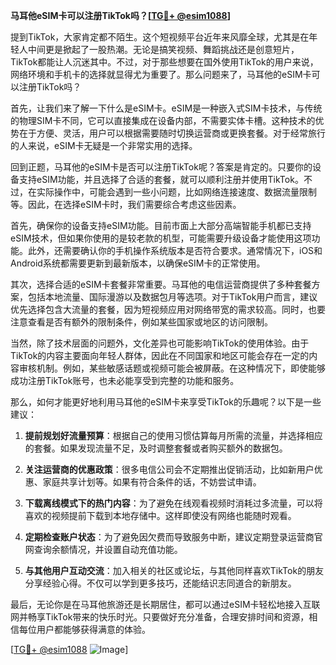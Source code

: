 **马耳他eSIM卡可以注册TikTok吗？[[TG💪+ @esim1088](https://t.me/s/esim1088)]**

提到TikTok，大家肯定都不陌生。这个短视频平台近年来风靡全球，尤其是在年轻人中间更是掀起了一股热潮。无论是搞笑视频、舞蹈挑战还是创意短片，TikTok都能让人沉迷其中。不过，对于那些想要在国外使用TikTok的用户来说，网络环境和手机卡的选择就显得尤为重要了。那么问题来了，马耳他的eSIM卡可以注册TikTok吗？

首先，让我们来了解一下什么是eSIM卡。eSIM是一种嵌入式SIM卡技术，与传统的物理SIM卡不同，它可以直接集成在设备内部，不需要实体卡槽。这种技术的优势在于方便、灵活，用户可以根据需要随时切换运营商或更换套餐。对于经常旅行的人来说，eSIM卡无疑是一个非常实用的选择。

回到正题，马耳他的eSIM卡是否可以注册TikTok呢？答案是肯定的。只要你的设备支持eSIM功能，并且选择了合适的套餐，就可以顺利注册并使用TikTok。不过，在实际操作中，可能会遇到一些小问题，比如网络连接速度、数据流量限制等。因此，在选择eSIM卡时，我们需要综合考虑这些因素。

首先，确保你的设备支持eSIM功能。目前市面上大部分高端智能手机都已支持eSIM技术，但如果你使用的是较老款的机型，可能需要升级设备才能使用这项功能。此外，还需要确认你的手机操作系统版本是否符合要求。通常情况下，iOS和Android系统都需要更新到最新版本，以确保eSIM卡的正常使用。

其次，选择合适的eSIM卡套餐非常重要。马耳他的电信运营商提供了多种套餐方案，包括本地流量、国际漫游以及数据包月等选项。对于TikTok用户而言，建议优先选择包含大流量的套餐，因为短视频应用对网络带宽的需求较高。同时，也要注意查看是否有额外的限制条件，例如某些国家或地区的访问限制。

当然，除了技术层面的问题外，文化差异也可能影响TikTok的使用体验。由于TikTok的内容主要面向年轻人群体，因此在不同国家和地区可能会存在一定的内容审核机制。例如，某些敏感话题或视频可能会被屏蔽。在这种情况下，即使能够成功注册TikTok账号，也未必能享受到完整的功能和服务。

那么，如何才能更好地利用马耳他的eSIM卡来享受TikTok的乐趣呢？以下是一些建议：

1. **提前规划好流量预算**：根据自己的使用习惯估算每月所需的流量，并选择相应的套餐。如果发现流量不足，及时调整套餐或者购买额外的数据包。

2. **关注运营商的优惠政策**：很多电信公司会不定期推出促销活动，比如新用户优惠、家庭共享计划等。如果有符合条件的话，不妨尝试申请。

3. **下载离线模式下的热门内容**：为了避免在线观看视频时消耗过多流量，可以将喜欢的视频提前下载到本地存储中。这样即使没有网络也能随时观看。

4. **定期检查账户状态**：为了避免因欠费而导致服务中断，建议定期登录运营商官网查询余额情况，并设置自动充值功能。

5. **与其他用户互动交流**：加入相关的社区或论坛，与其他同样喜欢TikTok的朋友分享经验心得。不仅可以学到更多技巧，还能结识志同道合的新朋友。

最后，无论你是在马耳他旅游还是长期居住，都可以通过eSIM卡轻松地接入互联网并畅享TikTok带来的快乐时光。只要做好充分准备，合理安排时间和资源，相信每位用户都能够获得满意的体验。

[[TG💪+ @esim1088](https://t.me/s/esim1088) ![Image](https://i.postimg.cc/4NQfJmqS/Snipaste-2025-05-13-00-14-12.png)]
